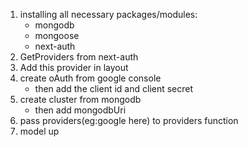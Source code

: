 1. installing all necessary packages/modules:
   - mongodb
   - mongoose
   - next-auth
2. GetProviders from next-auth
3. Add this provider in layout
4. create oAuth from google console
   - then add the client id and client secret
5. create cluster from mongodb
   - then add mongodbUri
6. pass providers(eg:google here) to providers function
7. model up

